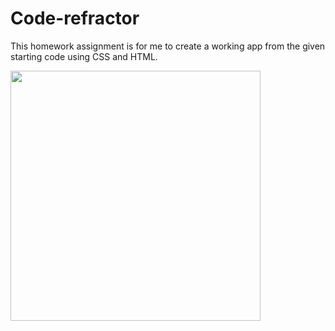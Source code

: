 # Code-refractor
This homework assignment is for me to create a working app from the given starting code using CSS and HTML.
<div>
<align="center">
    <img src="C:\Users\cbrit\FullStack HW\Code-refractor\Develop/website-screenshot.pdf" width="400px">
    </img> 
</div>